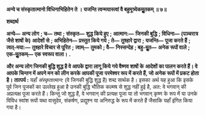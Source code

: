 **अन्ये च संस्कृतात्मानो विधिनाभिहितेन ते ।** **यजन्ति त्वन्मयास्त्वां वै बहुमूत्र्येकमूॢतकम् ॥ ७॥** 

**शब्दार्थ** 

**अन्ये—** **अन्य लोग** **; च—** **तथा** **; संस्कृत—** **शुद्ध किये हुए** **; आत्मान:—** **जिनकी बुद्धि** **; विधिना—** **(पञ्चरात्र जैसे शाषों के)** **आदेशों से** **; अभिहितेन—** **प्रस्तुत किये गये** **; ते—** **तुश्हारे द्वारा** **; यजन्ति—** **पूजा करते हैं** **; त्वत्-मया:—** **तुश्हारे विचार से पूरित** **;** **त्वाम्—** **तुमको** **; वै—** **निस्सन्देह** **; बहु-मूॢत—** **अनेक रूपों वाले** **; एक-मूॢतकम्—** **एक स्वरूप वाला।** **.** 

**और अन्य लोग जिनकी बुद्धि शुद्ध है वे आपके द्वारा लागू किये गये वैष्णव शाषों के** **आदेशों का पालन करते हैं। वे आपके चिन्तन में अपने मन को लीन करके आपकी पूजा** **परमेश्वर रूप में करते हैं, जो अनेक रूपों में प्रकट होता है।** **तात्पर्य :** यहाँ *संस्कृतात्मान:* (वे जिनकी बुद्धि शुद्ध है) शब्द सार्थक है। इसका अर्थ यह हुआ कि इसके पूर्व जिन पूजकों का उल्लेख हुआ है उनकी बुद्धि भौतिक कल्मष से शुद्ध नहीं हुई है, अत: वे भगवान् की अप्रत्यक्ष पूजा करते हैं। किन्तु जो शुद्ध हैं, वे भगवान् की प्रत्यक्ष पूजा या तो भगवान् कृष्ण के रूप में या उनके विविध स्वांश रूपों यथा वासुदेव, संकर्षण, प्रद्युश्न या अनिरुद्ध के रूप में करते हैं जैसाकि यहाँ इंगित किया गया है।  